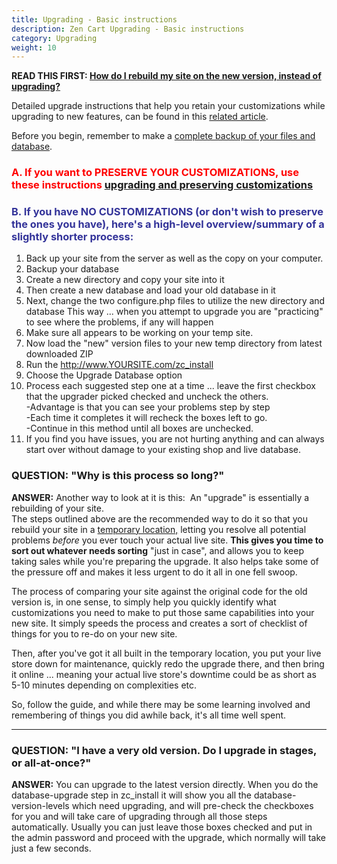 ```yaml
---
title: Upgrading - Basic instructions 
description: Zen Cart Upgrading - Basic instructions 
category: Upgrading 
weight: 10
---
```


**READ THIS FIRST: [How do I rebuild my site on the new version, instead of upgrading?](https://www.zen-cart.com/entry.php?3-How-do-I-rebuild-my-site-on-the-new-version-instead-of-upgrading)**

Detailed upgrade instructions that help you retain your customizations while upgrading to new features, can be found in this [related article](/user/upgrading/detailed_upgrading/).

Before you begin, remember to make a [complete backup of your files and database](/user/running/backup/). 

### <font color="#ff0000"> **A. If you want to PRESERVE YOUR CUSTOMIZATIONS, use these instructions [upgrading and preserving customizations](/user/upgrading/detailed_upgrading/)** </font>

### <font color="#333399">B. If you have NO CUSTOMIZATIONS (or don't wish to preserve the ones you have), here's a high-level overview/**summary** of a slightly shorter process:</font>

1.  Back up your site from the server as well as the copy on your computer.
2.  Backup your database
3.  Create a new directory and copy your site into it
4.  Then create a new database and load your old database in it
5.  Next, change the two configure.php files to utilize the new directory and database  This way ... when you attempt to upgrade you are "practicing" to see where the problems, if any will happen  
6.  Make sure all appears to be working on your temp site.
7.  Now load the "new" version files to your new temp directory from latest downloaded ZIP
8.  Run the http://www.YOURSITE.com/zc_install
9.  Choose the Upgrade Database option  
10.  Process each suggested step one at a time ... leave the first checkbox that the upgrader picked checked and uncheck the others.  
    -Advantage is that you can see your problems step by step  
    -Each time it completes it will recheck the boxes left to go.  
    -Continue in this method until all boxes are unchecked.
11.  If you find you have issues, you are not hurting anything and can always start over without damage to your existing shop and live database.  

### QUESTION: "Why is this process so long?"

**ANSWER:** Another way to look at it is this:  An "upgrade" is essentially a rebuilding of your site.  
The steps outlined above are the recommended way to do it so that you rebuild your site in a <u>temporary location,</u> letting you resolve all potential problems *before* you ever touch your actual live site. **This gives you time to sort out whatever needs sorting** "just in case", and allows you to keep taking sales while you're preparing the upgrade. It also helps take some of the pressure off and makes it less urgent to do it all in one fell swoop.  

The process of comparing your site against the original code for the old version is, in one sense, to simply help you quickly identify what customizations you need to make to put those same capabilities into your new site. It simply speeds the process and creates a sort of checklist of things for you to re-do on your new site.  

Then, after you've got it all built in the temporary location, you put your live store down for maintenance, quickly redo the upgrade there, and then bring it online ... meaning your actual live store's downtime could be as short as 5-10 minutes depending on complexities etc.  

So, follow the guide, and while there may be some learning involved and remembering of things you did awhile back, it's all time well spent.  

* * *

### QUESTION: "I have a very old version. Do I upgrade in stages, or all-at-once?"

**ANSWER:** You can upgrade to the latest version directly. When you do the database-upgrade step in zc_install it will show you all the database-version-levels which need upgrading, and will pre-check the checkboxes for you and will take care of upgrading through all those steps automatically. Usually you can just leave those boxes checked and put in the admin password and proceed with the upgrade, which normally will take just a few seconds.  
